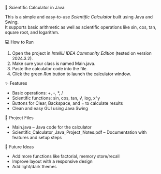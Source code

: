 🧮 Scientific Calculator in Java

This is a simple and easy-to-use *Scientific Calculator* built using Java and Swing.  
It supports basic arithmetic as well as scientific operations like sin, cos, tan, square root, and logarithm.

💻 How to Run

1. Open the project in *IntelliJ IDEA Community Edition* (tested on version 2024.3.2).
2. Make sure your class is named Main.java.
3. Paste the calculator code into the file.
4. Click the green *Run* button to launch the calculator window.

✨ Features

- Basic operations: +, -, *, /
- Scientific functions: sin, cos, tan, √, log, x^y
- Buttons for Clear, Backspace, and = to calculate results
- Clean and easy GUI using Java Swing

 📁 Project Files

- Main.java – Java code for the calculator
- Scientific_Calculator_Java_Project_Notes.pdf – Documentation with features and setup steps

🚀 Future Ideas

- Add more functions like factorial, memory store/recall
- Improve layout with a responsive design
- Add light/dark themes

